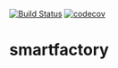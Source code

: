 [![Build Status](https://travis-ci.org/gseteamproject/smartfactory.svg?branch=master)](https://travis-ci.org/gseteamproject/smartfactory)
[![codecov](https://codecov.io/gh/gseteamproject/smartfactory/branch/master/graph/badge.svg)](https://codecov.io/gh/gseteamproject/smartfactory)

# smartfactory
